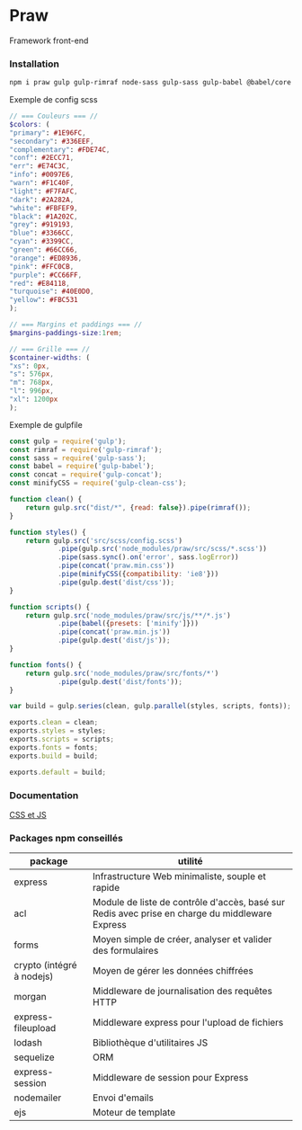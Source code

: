 # Praw
Framework front-end

### Installation
```sh
npm i praw gulp gulp-rimraf node-sass gulp-sass gulp-babel @babel/core @babel/preset-env gulp-concat gulp-clean-css babel-preset-minify
```

Exemple de config scss
```scss
// === Couleurs === //
$colors: (
"primary": #1E96FC,
"secondary": #336EEF,
"complementary": #FDE74C,
"conf": #2ECC71,
"err": #E74C3C,
"info": #0097E6,
"warn": #F1C40F,
"light": #F7FAFC,
"dark": #2A282A,
"white": #FBFEF9,
"black": #1A202C,
"grey": #919193,
"blue": #3366CC,
"cyan": #3399CC,
"green": #66CC66,
"orange": #ED8936,
"pink": #FFC0CB,
"purple": #CC66FF,
"red": #E84118,
"turquoise": #40E0D0,
"yellow": #FBC531
);

// === Margins et paddings === //
$margins-paddings-size:1rem;

// === Grille === //
$container-widths: (
"xs": 0px,
"s": 576px,
"m": 768px,
"l": 996px,
"xl": 1200px
);
```

Exemple de gulpfile
```javascript
const gulp = require('gulp');
const rimraf = require('gulp-rimraf');
const sass = require('gulp-sass');
const babel = require('gulp-babel');
const concat = require('gulp-concat');
const minifyCSS = require('gulp-clean-css');

function clean() {
    return gulp.src("dist/*", {read: false}).pipe(rimraf());
}

function styles() {
    return gulp.src('src/scss/config.scss')
            .pipe(gulp.src('node_modules/praw/src/scss/*.scss'))
            .pipe(sass.sync().on('error', sass.logError))
            .pipe(concat('praw.min.css'))
            .pipe(minifyCSS({compatibility: 'ie8'}))
            .pipe(gulp.dest('dist/css'));
}

function scripts() {
    return gulp.src('node_modules/praw/src/js/**/*.js')
            .pipe(babel({presets: ['minify']}))
            .pipe(concat('praw.min.js'))
            .pipe(gulp.dest('dist/js'));
}

function fonts() {
    return gulp.src('node_modules/praw/src/fonts/*')
            .pipe(gulp.dest('dist/fonts'));
}

var build = gulp.series(clean, gulp.parallel(styles, scripts, fonts));

exports.clean = clean;
exports.styles = styles;
exports.scripts = scripts;
exports.fonts = fonts;
exports.build = build;

exports.default = build;

```

### Documentation
[CSS et JS](https://hrodedotfr.github.io/praw/)

### Packages npm conseillés
| package | utilité |
| ------ | ------ |
| express | Infrastructure Web minimaliste, souple et rapide |
| acl | Module de liste de contrôle d'accès, basé sur Redis avec prise en charge du middleware Express |
| forms | Moyen simple de créer, analyser et valider des formulaires |
| crypto (intégré à nodejs) | Moyen de gérer les données chiffrées |
| morgan | Middleware de journalisation des requêtes HTTP |
| express-fileupload | Middleware express pour l'upload de fichiers |
| lodash | Bibliothèque d'utilitaires JS |
| sequelize | ORM |
| express-session | Middleware de session pour Express |
| nodemailer | Envoi d'emails |
| ejs | Moteur de template |
